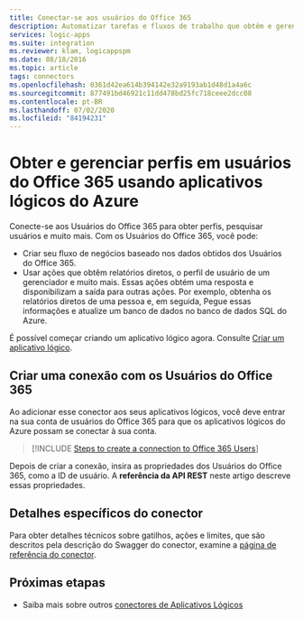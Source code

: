 ```yaml
---
title: Conectar-se aos usuários do Office 365
description: Automatizar tarefas e fluxos de trabalho que obtêm e gerenciam perfis em perfis de usuários do Office 365 usando aplicativos lógicos do Azure
services: logic-apps
ms.suite: integration
ms.reviewer: klam, logicappspm
ms.date: 08/18/2016
ms.topic: article
tags: connectors
ms.openlocfilehash: 0361d42ea614b394142e32a9193ab1d48d1a4a6c
ms.sourcegitcommit: 877491bd46921c11dd478bd25fc718ceee2dcc08
ms.contentlocale: pt-BR
ms.lasthandoff: 07/02/2020
ms.locfileid: "84194231"
---
```

# <a name="get-and-manage-profiles-in-office-365-users-by-using-azure-logic-apps"></a>Obter e gerenciar perfis em usuários do Office 365 usando aplicativos lógicos do Azure

Conecte-se aos Usuários do Office 365 para obter perfis, pesquisar usuários e muito mais. Com os Usuários do Office 365, você pode:

* Criar seu fluxo de negócios baseado nos dados obtidos dos Usuários do Office 365. 
* Usar ações que obtêm relatórios diretos, o perfil de usuário de um gerenciador e muito mais. Essas ações obtém uma resposta e disponibilizam a saída para outras ações. Por exemplo, obtenha os relatórios diretos de uma pessoa e, em seguida, Pegue essas informações e atualize um banco de dados no banco de dados SQL do Azure. 

É possível começar criando um aplicativo lógico agora. Consulte [Criar um aplicativo lógico](../logic-apps/quickstart-create-first-logic-app-workflow.md).

## <a name="create-a-connection-to-office-365-users"></a>Criar uma conexão com os Usuários do Office 365

Ao adicionar esse conector aos seus aplicativos lógicos, você deve entrar na sua conta de usuários do Office 365 para que os aplicativos lógicos do Azure possam se conectar à sua conta.

> [!INCLUDE [Steps to create a connection to Office 365 Users](../../includes/connectors-create-api-office365users.md)]
> 
> 

Depois de criar a conexão, insira as propriedades dos Usuários do Office 365, como a ID de usuário. A **referência da API REST** neste artigo descreve essas propriedades.

## <a name="connector-specific-details"></a>Detalhes específicos do conector

Para obter detalhes técnicos sobre gatilhos, ações e limites, que são descritos pela descrição do Swagger do conector, examine a [página de referência do conector](/connectors/officeusers/).

## <a name="next-steps"></a>Próximas etapas

* Saiba mais sobre outros [conectores de Aplicativos Lógicos](apis-list.md)